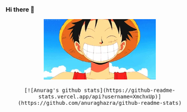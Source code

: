 ### Hi there 👋


<p align="center">
  <img src="https://raw.githubusercontent.com/XmchxUp/XmchxUp/master/img/giphy.webp" width=300>
  <br><br>
  <samp>
    [![Anurag's github stats](https://github-readme-stats.vercel.app/api?username=XmchxUp)](https://github.com/anuraghazra/github-readme-stats)
  </samp>
</p>
